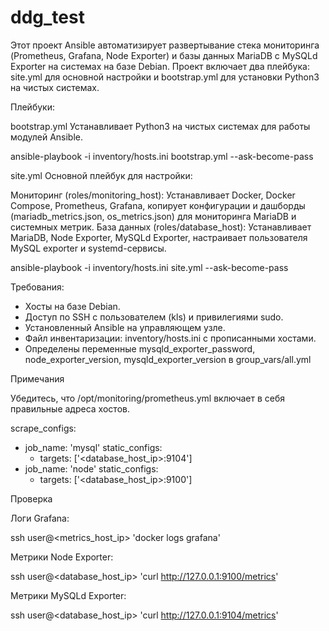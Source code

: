 # ddg_test
Этот проект Ansible автоматизирует развертывание стека мониторинга (Prometheus, Grafana, Node Exporter) и базы данных MariaDB с MySQLd Exporter на системах на базе Debian. Проект включает два плейбука: site.yml для основной настройки и bootstrap.yml для установки Python3 на чистых системах.

Плейбуки:

bootstrap.yml
Устанавливает Python3 на чистых системах для работы модулей Ansible.

ansible-playbook -i inventory/hosts.ini bootstrap.yml --ask-become-pass


site.yml
Основной плейбук для настройки:

Мониторинг (roles/monitoring_host): Устанавливает Docker, Docker Compose, Prometheus, Grafana, копирует конфигурации и дашборды (mariadb_metrics.json, os_metrics.json) для мониторинга MariaDB и системных метрик.
База данных (roles/database_host): Устанавливает MariaDB, Node Exporter, MySQLd Exporter, настраивает пользователя MySQL exporter и systemd-сервисы.

ansible-playbook -i inventory/hosts.ini site.yml --ask-become-pass


Требования:

- Хосты на базе Debian.
- Доступ по SSH с пользователем (kls) и привилегиями sudo.
- Установленный Ansible на управляющем узле.
- Файл инвентаризации: inventory/hosts.ini с прописанными хостами.
- Определены переменные mysqld_exporter_password, node_exporter_version, mysqld_exporter_version в group_vars/all.yml

Примечания

Убедитесь, что /opt/monitoring/prometheus.yml включает в себя правильные адреса хостов.

scrape_configs:
  - job_name: 'mysql'
    static_configs:
      - targets: ['<database_host_ip>:9104']
  - job_name: 'node'
    static_configs:
      - targets: ['<database_host_ip>:9100']


Проверка

Логи Grafana:

ssh user@<metrics_host_ip> 'docker logs grafana'

Метрики Node Exporter:

ssh user@<database_host_ip> 'curl http://127.0.0.1:9100/metrics'

Метрики MySQLd Exporter:

ssh user@<database_host_ip> 'curl http://127.0.0.1:9104/metrics'
